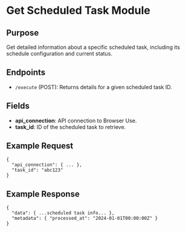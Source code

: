 # Get Scheduled Task Module

## Purpose
Get detailed information about a specific scheduled task, including its schedule configuration and current status.

## Endpoints
- `/execute` (POST): Returns details for a given scheduled task ID.

## Fields
- **api_connection**: API connection to Browser Use.
- **task_id**: ID of the scheduled task to retrieve.

## Example Request
```
{
  "api_connection": { ... },
  "task_id": "abc123"
}
```

## Example Response
```
{
  "data": { ...scheduled task info... },
  "metadata": { "processed_at": "2024-01-01T00:00:00Z" }
}
```
